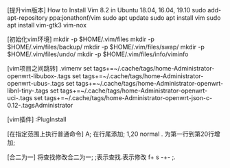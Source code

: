 [提升vim版本]
How to Install Vim 8.2 in Ubuntu 18.04, 16.04, 19.10
sudo add-apt-repository ppa:jonathonf/vim
sudo apt update
sudo apt install vim
sudo apt install vim-gtk3 vim-nox

[初始化vim环境]
mkdir -p $HOME/.vim/files
mkdir -p $HOME/.vim/files/backup/
mkdir -p $HOME/.vim/files/swap/
mkdir -p $HOME/.vim/files/undo/
mkdir -p $HOME/.vim/files/info/viminfo

[vim项目之间跳转]
.vimenv
set tags+=~/.cache/tags/home-Administrator-openwrt-libubox-.tags
set tags+=~/.cache/tags/home-Administrator-openwrt-ubus-.tags
set tags+=~/.cache/tags/home-Administrator-openwrt-libnl-tiny-.tags
set tags+=~/.cache/tags/home-Administrator-openwrt-uci-.tags
set tags+=~/.cache/tags/home-Administrator-openwrt-json-c-0.12-.tagsAdministrator

[vim插件]
:PlugInstall

[在指定范围上执行普通命令]
A;<ESC> 在行尾添加;
1,20 normal . 为第一行到第20行增加;

[合二为一] 将查找修改合二为一; ;表示查找.表示修改
f+ s -+-
;.
